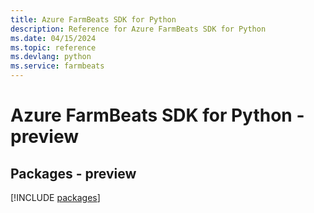 ```yaml
---
title: Azure FarmBeats SDK for Python
description: Reference for Azure FarmBeats SDK for Python
ms.date: 04/15/2024
ms.topic: reference
ms.devlang: python
ms.service: farmbeats
---
```

# Azure FarmBeats SDK for Python - preview
## Packages - preview
[!INCLUDE [packages](farmbeats-index.md)]